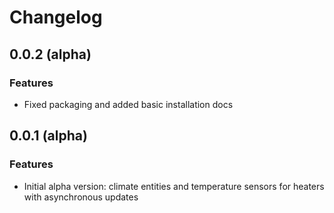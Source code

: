# Changelog

## 0.0.2 (alpha)

### Features
* Fixed packaging and added basic installation docs

## 0.0.1 (alpha)

### Features
* Initial alpha version: climate entities and temperature sensors for heaters
  with asynchronous updates
